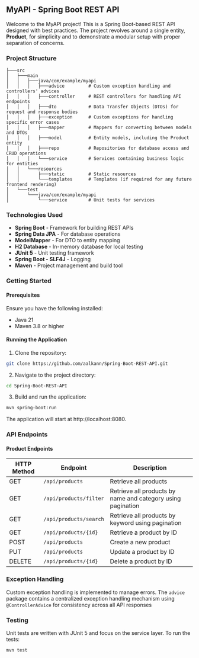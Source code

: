 ## MyAPI - Spring Boot REST API

Welcome to the MyAPI project! This is a Spring Boot-based REST API designed with best practices. The project revolves around a single entity, **Product**, for simplicity and to demonstrate a modular setup with proper separation of concerns.

### Project Structure
```plaintext
├───src 
│   ├───main
│   │   ├───java/com/example/myapi
│   │   │   ├───advice         # Custom exception handling and controllers' advices
│   │   │   ├───controller     # REST controllers for handling API endpoints
│   │   │   ├───dto            # Data Transfer Objects (DTOs) for request and response bodies
│   │   │   ├───exception      # Custom exceptions for handling specific error cases
│   │   │   ├───mapper         # Mappers for converting between models and DTOs
│   │   │   ├───model          # Entity models, including the Product entity
│   │   │   ├───repo           # Repositories for database access and CRUD operations
│   │   │   └───service        # Services containing business logic for entities
│   │   └───resources
│   │       ├───static         # Static resources
│   │       └───templates      # Templates (if required for any future frontend rendering)
│   └───test
│       └───java/com/example/myapi
│           └───service        # Unit tests for services
```

### Technologies Used

* **Spring Boot** - Framework for building REST APIs
* **Spring Data JPA** - For database operations
* **ModelMapper** - For DTO to entity mapping
* **H2 Database** - In-memory database for local testing
* **JUnit 5** - Unit testing framework
* **Spring Boot - SLF4J** - Logging
* **Maven** - Project management and build tool


### Getting Started

#### Prerequisites

Ensure you have the following installed:
* Java 21
* Maven 3.8 or higher

#### Running the Application
1. Clone the repository:
```bash
git clone https://github.com/aalkann/Spring-Boot-REST-API.git
```
2. Navigate to the project directory:
```bash
cd Spring-Boot-REST-API
```
3. Build and run the application:
```bash
mvn spring-boot:run
```
The application will start at http://localhost:8080.

### API Endpoints

#### Product Endpoints

| HTTP Method | Endpoint               | Description                                                    |
|-------------|------------------------|----------------------------------------------------------------|
| GET         | `/api/products`        | Retrieve all products                                          |
| GET         | `/api/products/filter` | Retrieve all products by name and category using pagination    |
| GET         | `/api/products/search` | Retrieve all products by keyword using pagination              |
| GET         | `/api/products/{id}`   | Retrieve a product by ID                                       |
| POST        | `/api/products`        | Create a new product                                           |
| PUT         | `/api/products`        | Update a product by ID                                         |
| DELETE      | `/api/products/{id}`   | Delete a product by ID                                         |

### Exception Handling
Custom exception handling is implemented to manage errors. The ``advice`` package contains a centralized exception handling mechanism using ``@ControllerAdvice`` for consistency across all API responses

### Testing
Unit tests are written with JUnit 5 and focus on the service layer. To run the tests:
```bash
mvn test
```